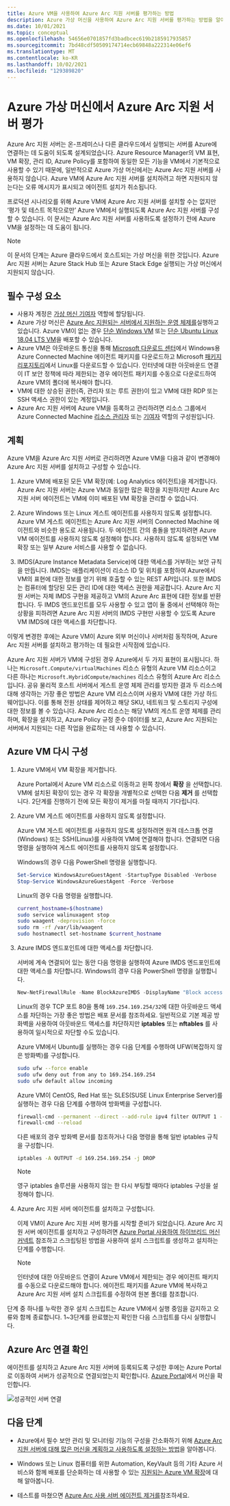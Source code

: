 ```yaml
---
title: Azure VM을 사용하여 Azure Arc 지원 서버를 평가하는 방법
description: Azure 가상 머신을 사용하여 Azure Arc 지원 서버를 평가하는 방법을 알아봅니다.
ms.date: 10/01/2021
ms.topic: conceptual
ms.openlocfilehash: 54656e0701857fd3badbcec619b2185917935857
ms.sourcegitcommit: 7bd48cdf50509174714ecb69848a222314e06ef6
ms.translationtype: MT
ms.contentlocale: ko-KR
ms.lasthandoff: 10/02/2021
ms.locfileid: "129389820"
---
```

# <a name="evaluate-azure-arc-enabled-servers-on-an-azure-virtual-machine"></a>Azure 가상 머신에서 Azure Arc 지원 서버 평가

Azure Arc 지원 서버는 온-프레미스나 다른 클라우드에서 실행되는 서버를 Azure에 연결하는 데 도움이 되도록 설계되었습니다. Azure Resource Manager의 VM 표현, VM 확장, 관리 ID, Azure Policy를 포함하여 동일한 모든 기능을 VM에서 기본적으로 사용할 수 있기 때문에, 일반적으로 Azure 가상 머신에서는 Azure Arc 지원 서버를 사용하지 않습니다. Azure VM에 Azure Arc 지원 서버를 설치하려고 하면 지원되지 않는다는 오류 메시지가 표시되고 에이전트 설치가 취소됩니다.

프로덕션 시나리오를 위해 Azure VM에 Azure Arc 지원 서버를 설치할 수는 없지만 ‘평가 및 테스트 목적으로만’ Azure VM에서 실행되도록 Azure Arc 지원 서버를 구성할 수 있습니다. 이 문서는 Azure Arc 지원 서버를 사용하도록 설정하기 전에 Azure VM을 설정하는 데 도움이 됩니다.

> [!NOTE]
> 이 문서의 단계는 Azure 클라우드에서 호스트되는 가상 머신을 위한 것입니다. Azure Arc 지원 서버는 Azure Stack Hub 또는 Azure Stack Edge 실행되는 가상 머신에서 지원되지 않습니다.

## <a name="prerequisites"></a>필수 구성 요소

* 사용자 계정은 [가상 머신 기여자](../../role-based-access-control/built-in-roles.md#virtual-machine-contributor) 역할에 할당됩니다.
* Azure 가상 머신은 [Azure Arc 지원되는 서버에서 지원하는 운영 체제를](agent-overview.md#supported-operating-systems)실행하고 있습니다. Azure VM이 없는 경우 [단순 Windows VM](https://portal.azure.com/#create/Microsoft.Template/uri/https%3a%2f%2fraw.githubusercontent.com%2fAzure%2fazure-quickstart-templates%2fmaster%2fquickstarts%2fmicrosoft.compute%2fvm-simple-windows%2fazuredeploy.json) 또는 [단순 Ubuntu Linux 18.04 LTS VM](https://portal.azure.com/#create/Microsoft.Template/uri/https%3a%2f%2fraw.githubusercontent.com%2fAzure%2fazure-quickstart-templates%2fmaster%2fquickstarts%2fmicrosoft.compute%2fvm-simple-windows%2fazuredeploy.json)을 배포할 수 있습니다.
* Azure VM은 아웃바운드 통신을 통해 [Microsoft 다운로드 센터](https://aka.ms/AzureConnectedMachineAgent)에서 Windows용 Azure Connected Machine 에이전트 패키지를 다운로드하고 Microsoft [패키지 리포지토리](https://packages.microsoft.com/)에서 Linux를 다운로드할 수 있습니다. 인터넷에 대한 아웃바운드 연결이 IT 보안 정책에 따라 제한되는 경우 에이전트 패키지를 수동으로 다운로드하여 Azure VM의 폴더에 복사해야 합니다.
* VM에 대한 상승된 권한(즉, 관리자 또는 루트 권한)이 있고 VM에 대한 RDP 또는 SSH 액세스 권한이 있는 계정입니다.
* Azure Arc 지원 서버에 Azure VM을 등록하고 관리하려면 리소스 그룹에서 Azure Connected Machine [리소스 관리자](../../role-based-access-control/built-in-roles.md#azure-connected-machine-resource-administrator) 또는 [기여자](../../role-based-access-control/built-in-roles.md#contributor) 역할의 구성원입니다.

## <a name="plan"></a>계획

Azure VM을 Azure Arc 지원 서버로 관리하려면 Azure VM을 다음과 같이 변경해야 Azure Arc 지원 서버를 설치하고 구성할 수 있습니다.

1. Azure VM에 배포된 모든 VM 확장(예: Log Analytics 에이전트)을 제거합니다. Azure Arc 지원 서버는 Azure VM과 동일한 많은 확장을 지원하지만 Azure Arc 지원 서버 에이전트는 VM에 이미 배포된 VM 확장을 관리할 수 없습니다.

2. Azure Windows 또는 Linux 게스트 에이전트를 사용하지 않도록 설정합니다. Azure VM 게스트 에이전트는 Azure Arc 지원 서버의 Connected Machine 에이전트와 비슷한 용도로 사용됩니다. 두 에이전트 간의 충돌을 방지하려면 Azure VM 에이전트를 사용하지 않도록 설정해야 합니다. 사용하지 않도록 설정되면 VM 확장 또는 일부 Azure 서비스를 사용할 수 없습니다.

3. IMDS(Azure Instance Metadata Service)에 대한 액세스를 거부하는 보안 규칙을 만듭니다. IMDS는 애플리케이션이 리소스 ID 및 위치를 포함하여 Azure에서 VM의 표현에 대한 정보를 얻기 위해 호출할 수 있는 REST API입니다. 또한 IMDS는 컴퓨터에 할당된 모든 관리 ID에 대한 액세스 권한을 제공합니다. Azure Arc 지원 서버는 자체 IMDS 구현을 제공하고 VM의 Azure Arc 표현에 대한 정보를 반환합니다. 두 IMDS 엔드포인트를 모두 사용할 수 있고 앱이 둘 중에서 선택해야 하는 상황을 피하려면 Azure Arc 지원 서버의 IMDS 구현만 사용할 수 있도록 Azure VM IMDS에 대한 액세스를 차단합니다.

이렇게 변경한 후에는 Azure VM이 Azure 외부 머신이나 서버처럼 동작하며, Azure Arc 지원 서버를 설치하고 평가하는 데 필요한 시작점에 있습니다.

Azure Arc 지원 서버가 VM에 구성된 경우 Azure에서 두 가지 표현이 표시됩니다. 하나는 `Microsoft.Compute/virtualMachines` 리소스 유형의 Azure VM 리소스이고 다른 하나는 `Microsoft.HybridCompute/machines` 리소스 유형의 Azure Arc 리소스입니다. 공유 물리적 호스트 서버에서 게스트 운영 체제 관리를 방지한 결과 두 리소스에 대해 생각하는 가장 좋은 방법은 Azure VM 리소스이며 사용자 VM에 대한 가상 하드웨어입니다. 이를 통해 전원 상태를 제어하고 해당 SKU, 네트워크 및 스토리지 구성에 대한 정보를 볼 수 있습니다. Azure Arc 리소스는 해당 VM의 게스트 운영 체제를 관리하며, 확장을 설치하고, Azure Policy 규정 준수 데이터를 보고, Azure Arc 지원되는 서버에서 지원되는 다른 작업을 완료하는 데 사용할 수 있습니다.

## <a name="reconfigure-azure-vm"></a>Azure VM 다시 구성

1. Azure VM에서 VM 확장을 제거합니다.

   Azure Portal에서 Azure VM 리소스로 이동하고 왼쪽 창에서 **확장** 을 선택합니다. VM에 설치된 확장이 있는 경우 각 확장을 개별적으로 선택한 다음 **제거** 를 선택합니다. 2단계를 진행하기 전에 모든 확장이 제거를 마칠 때까지 기다립니다.

2. Azure VM 게스트 에이전트를 사용하지 않도록 설정합니다.

   Azure VM 게스트 에이전트를 사용하지 않도록 설정하려면 원격 데스크톱 연결(Windows) 또는 SSH(Linux)를 사용하여 VM에 연결해야 합니다. 연결되면 다음 명령을 실행하여 게스트 에이전트를 사용하지 않도록 설정합니다.

   Windows의 경우 다음 PowerShell 명령을 실행합니다.

   ```powershell
   Set-Service WindowsAzureGuestAgent -StartupType Disabled -Verbose
   Stop-Service WindowsAzureGuestAgent -Force -Verbose
   ```

   Linux의 경우 다음 명령을 실행합니다.

   ```bash
   current_hostname=$(hostname)
   sudo service walinuxagent stop
   sudo waagent -deprovision -force
   sudo rm -rf /var/lib/waagent
   sudo hostnamectl set-hostname $current_hostname
   ```

3. Azure IMDS 엔드포인트에 대한 액세스를 차단합니다.

   서버에 계속 연결되어 있는 동안 다음 명령을 실행하여 Azure IMDS 엔드포인트에 대한 액세스를 차단합니다. Windows의 경우 다음 PowerShell 명령을 실행합니다.

   ```powershell
   New-NetFirewallRule -Name BlockAzureIMDS -DisplayName "Block access to Azure IMDS" -Enabled True -Profile Any -Direction Outbound -Action Block -RemoteAddress 169.254.169.254
   ```

   Linux의 경우 TCP 포트 80을 통해 `169.254.169.254/32`에 대한 아웃바운드 액세스를 차단하는 가장 좋은 방법은 배포 문서를 참조하세요. 일반적으로 기본 제공 방화벽을 사용하여 아웃바운드 액세스를 차단하지만 **iptables** 또는 **nftables** 를 사용하여 일시적으로 차단할 수도 있습니다.

   Azure VM에서 Ubuntu를 실행하는 경우 다음 단계를 수행하여 UFW(복잡하지 않은 방화벽)를 구성합니다.

   ```bash
   sudo ufw --force enable
   sudo ufw deny out from any to 169.254.169.254
   sudo ufw default allow incoming
   ```

   Azure VM이 CentOS, Red Hat 또는 SLES(SUSE Linux Enterprise Server)를 실행하는 경우 다음 단계를 수행하여 방화벽을 구성합니다.

   ```bash
   firewall-cmd --permanent --direct --add-rule ipv4 filter OUTPUT 1 -p tcp -d 169.254.169.254 -j DROP
   firewall-cmd --reload
   ```

   다른 배포의 경우 방화벽 문서를 참조하거나 다음 명령을 통해 일반 iptables 규칙을 구성합니다.

   ```bash
   iptables -A OUTPUT -d 169.254.169.254 -j DROP
   ```

   > [!NOTE]
   > 영구 iptables 솔루션을 사용하지 않는 한 다시 부팅할 때마다 iptables 구성을 설정해야 합니다.


4. Azure Arc 지원 서버 에이전트를 설치하고 구성합니다.

   이제 VM이 Azure Arc 지원 서버 평가를 시작할 준비가 되었습니다. Azure Arc 지원 서버 에이전트를 설치하고 구성하려면 [Azure Portal 사용하여 하이브리드 머신 커넥트](onboard-portal.md) 참조하고 스크립팅된 방법을 사용하여 설치 스크립트를 생성하고 설치하는 단계를 수행합니다.

   > [!NOTE]
   > 인터넷에 대한 아웃바운드 연결이 Azure VM에서 제한되는 경우 에이전트 패키지를 수동으로 다운로드해야 합니다. 에이전트 패키지를 Azure VM에 복사하고 Azure Arc 지원 서버 설치 스크립트를 수정하여 원본 폴더를 참조합니다.

단계 중 하나를 누락한 경우 설치 스크립트는 Azure VM에서 실행 중임을 감지하고 오류와 함께 종료합니다. 1~3단계를 완료했는지 확인한 다음 스크립트를 다시 실행합니다.

## <a name="verify-the-connection-with-azure-arc"></a>Azure Arc 연결 확인

에이전트를 설치하고 Azure Arc 지원 서버에 등록되도록 구성한 후에는 Azure Portal로 이동하여 서버가 성공적으로 연결되었는지 확인합니다. [Azure Portal](https://portal.azure.com)에서 머신을 확인합니다.

![성공적인 서버 연결](./media/onboard-portal/arc-for-servers-successful-onboard.png)

## <a name="next-steps"></a>다음 단계

* Azure에서 필수 보안 관리 및 모니터링 기능의 구성을 간소화하기 위해 [Azure Arc 지원 서버에 대해 많은 머신을 계획하고 사용하도록 설정하는 방법](plan-at-scale-deployment.md)을 알아봅니다.

* Windows 또는 Linux 컴퓨터를 위한 Automation, KeyVault 등의 기타 Azure 서비스와 함께 배포를 단순화하는 데 사용할 수 있는 [지원되는 Azure VM 확장](manage-vm-extensions.md)에 대해 알아봅니다.

* 테스트를 마쳤으면 [Azure Arc 사용 서버 에이전트 제거를](manage-agent.md#remove-the-agent)참조하세요.
